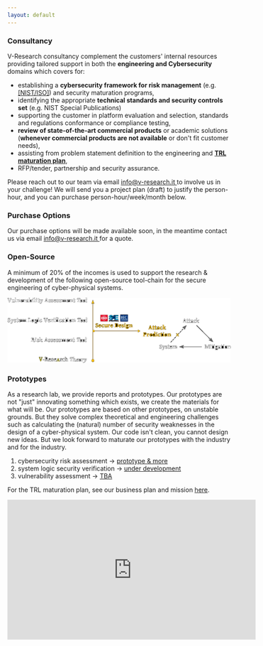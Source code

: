 ```yaml
---
layout: default
---
```


<!-- consultancy -->
<div class="row b-cont-margin">
    <h3 class="w-100"> Consultancy </h3>
    <p>
        V-Research consultancy complement the customers' internal resources providing tailored support in both the <b>engineering and Cybersecurity</b> domains which covers for:
    </p>
    <ul>
        <li>
            establishing a <b>cybersecurity framework for risk management</b> (e.g. <a href="https://www.itgovernanceusa.com/iso27001-and-nist" target="_blank">[NIST/ISO]</a>) and security maturation programs,
        </li>
        <li>
            identifying the appropriate <b>technical standards and security controls set</b> (e.g. NIST Special Publications)
        </li>
        <li>
            supporting the customer in platform evaluation and selection, standards and regulations conformance or compliance testing,
        </li>
        <li>
            <b>review of state-of-the-art commercial products</b> or academic solutions (<b>whenever commercial products are not available</b> or don't fit customer needs),
        </li>
        <li>
            assisting from problem statement definition to the engineering and <b><a href="https://cfwebprod.sandia.gov/cfdocs/CompResearch/docs/TRL-Guidance-final.pdf" target="_blank">TRL maturation plan</a></b>,
        </li>
        <li>
            RFP/tender, partnership and security assurance.
        </li>
    </ul>
    <p>
        Please reach out to our team via email <a href="mailto: info@v-research.it" target="blank"> info@v-research.it </a> to involve us in your challenge!
        We will send you a project plan (draft) to justify the person-hour, and you can purchase person-hour/week/month below.
    </p>
</div>

<!-- purchase-options -->
<div class="row b-cont-margin">
    <h3 class="w-100"> Purchase Options </h3>
    <p class="b-cont-margin">
        Our purchase options will be made available soon, in the meantime contact us via email <a href="mailto: info@v-research.it" target="blank"> info@v-research.it </a> for a quote.
    </p>
</div>

<!-- open-source -->
<div class="row b-cont-margin">
    <h3 class="w-100"> Open-Source </h3>
    <p class="b-cont-margin">
        A minimum of 20% of the incomes is used to support the research & development of the following open-source tool-chain for the secure engineering of cyber-physical systems.
    </p>
    <a href="./images/toolchain_download.pdf" target="blank"> 
        <img src="./images/toolchain.png">
    </a>
</div>

<!-- prototypes -->
<div class="row b-cont-margin">
    <h3 class="w-100"> Prototypes </h3>
    <p>
        As a research lab, we provide reports and prototypes. Our prototypes are not "just" innovating something which exists, we create the materials for what will be. Our prototypes are based on other prototypes, on unstable grounds. But they solve complex theoretical and engineering challenges such as calculating the (natural) number of security weaknesses in the design of a cyber-physical system. Our code isn't clean, you cannot design new ideas. But we look forward to maturate our prototypes with the industry and for the industry.
    </p>
    <ol>
        <li>
            cybersecurity risk assessment&nbsp;-> <a href="https://github.com/v-research/cybersecurity/tree/master/prototypes" target="blank">prototype & more</a>
        </li>
        <li>
            system logic security verification&nbsp;-> <a href="https://github.com/v-research/cybersecurity/tree/master/prototypes" target="blank">under development</a>
        </li>
        <li>
            vulnerability assessment&nbsp;-> <a href="https://github.com/v-research/cybersecurity/tree/master/prototypes" target="blank">TBA</a>
        </li>
    </ol>
    <p>
        For the TRL maturation plan, see our business plan and mission <a href="buplan.html">here</a>.
    </p>

<iframe width="560" height="315" src="https://www.youtube.com/embed/oakPpYRTCLg" title="YouTube video player" frameborder="0" allow="accelerometer; autoplay; clipboard-write; encrypted-media; gyroscope; picture-in-picture" allowfullscreen></iframe>
</div>
